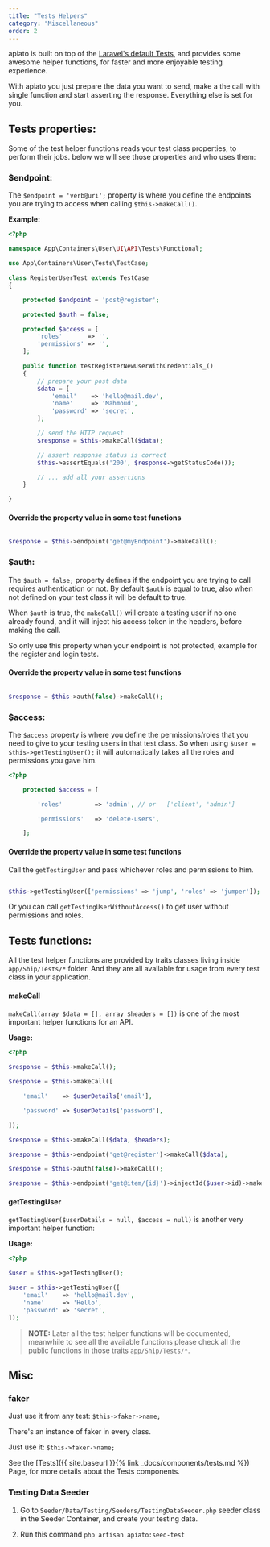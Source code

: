 ```yaml
---
title: "Tests Helpers"
category: "Miscellaneous"
order: 2
---
```


apiato is built on top of the [Laravel's default Tests](https://laravel.com/docs/5.4/http-tests), and provides some 
awesome helper functions, for faster and more enjoyable testing experience.

With apiato you just prepare the data you want to send, make a the call with single function and start asserting the 
response. Everything else is set for you.


## Tests properties:

Some of the test helper functions reads your test class properties, to perform their jobs. below we will see those 
properties and who uses them:

### **$endpoint**:

The `$endpoint = 'verb@uri';` property is where you define the endpoints you are trying to access when calling 
`$this->makeCall()`.

**Example:** 

```php
<?php

namespace App\Containers\User\UI\API\Tests\Functional;

use App\Containers\User\Tests\TestCase;

class RegisterUserTest extends TestCase
{

    protected $endpoint = 'post@register';

    protected $auth = false;

    protected $access = [
        'roles'       => '',
        'permissions' => '',
    ];

    public function testRegisterNewUserWithCredentials_()
    {
        // prepare your post data
        $data = [
            'email'    => 'hello@mail.dev',
            'name'     => 'Mahmoud',
            'password' => 'secret',
        ];

        // send the HTTP request
        $response = $this->makeCall($data);

        // assert response status is correct
        $this->assertEquals('200', $response->getStatusCode());

        // ... add all your assertions
    }

} 
```


#### Override the property value in some test functions

```php

$response = $this->endpoint('get@myEndpoint')->makeCall();

```

### **$auth**:

The `$auth = false;` property defines if the endpoint you are trying to call requires authentication or not. By default 
`$auth` is equal to true, also when not defined on your test class it will be default to true. 

When `$auth` is true, the `makeCall()` will create a testing user if no one already found, and it will inject his 
access token in the headers, before making the call.

So only use this property when your endpoint is not protected, example for the register and login tests.

#### Override the property value in some test functions

```php

$response = $this->auth(false)->makeCall();

```

### **$access**:

The `$access` property is where you define the permissions/roles that you need to give to your testing users in that 
test class. So when using `$user = $this->getTestingUser();` it will automatically takes all the roles and permissions 
you gave him.

```php
<?php

    protected $access = [

        'roles'         => 'admin', // or   ['client', 'admin']

        'permissions'   => 'delete-users',

    ];

```

#### Override the property value in some test functions

Call the `getTestingUser` and pass whichever roles and permissions to him.

```php

$this->getTestingUser(['permissions' => 'jump', 'roles' => 'jumper']);

```

Or you can call `getTestingUserWithoutAccess()` to get user without permissions and roles.

## Tests functions:

All the test helper functions are provided by traits classes living inside `app/Ship/Tests/*` folder. And they are all 
available for usage from every test class in your application.

#### makeCall

`makeCall(array $data = [], array $headers = [])` is one of the most important helper functions for an API.

**Usage:**

```php
<?php

$response = $this->makeCall();

$response = $this->makeCall([

    'email'    => $userDetails['email'],

    'password' => $userDetails['password'],

]);

$response = $this->makeCall($data, $headers);

$response = $this->endpoint('get@register')->makeCall($data);

$response = $this->auth(false)->makeCall();

$response = $this->endpoint('get@item/{id}')->injectId($user->id)->makeCall();

```

#### getTestingUser

`getTestingUser($userDetails = null, $access = null)` is another very important helper function:

**Usage:**

```php
<?php

$user = $this->getTestingUser();

$user = $this->getTestingUser([
    'email'    => 'hello@mail.dev',
    'name'     => 'Hello',
    'password' => 'secret',
]);

```

> **NOTE:** Later all the test helper functions will be documented, meanwhile to see all the available functions please 
check all the public functions in those traits `app/Ship/Tests/*`.

## Misc

### faker

Just use it from any test: `$this->faker->name;`

There's an instance of faker in every class.

Just use it: `$this->faker->name;`

See the [Tests]({{ site.baseurl }}{% link _docs/components/tests.md %}) Page, for more details about the Tests components.



### Testing Data Seeder

1. Go to `Seeder/Data/Testing/Seeders/TestingDataSeeder.php` seeder class in the Seeder Container, and create your 
testing data.

2. Run this command `php artisan apiato:seed-test`

